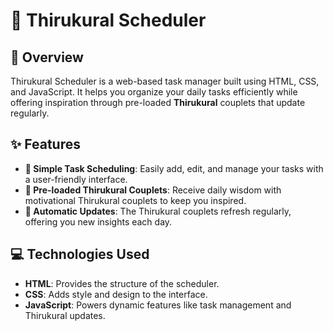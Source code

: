 # 📅 Thirukural Scheduler

## 🌟 Overview

Thirukural Scheduler is a web-based task manager built using HTML, CSS, and JavaScript. It helps you organize your daily tasks efficiently while offering inspiration through pre-loaded **Thirukural** couplets that update regularly.

## ✨ Features

- **📝 Simple Task Scheduling**: Easily add, edit, and manage your tasks with a user-friendly interface.
- **📜 Pre-loaded Thirukural Couplets**: Receive daily wisdom with motivational Thirukural couplets to keep you inspired.
- **🔄 Automatic Updates**: The Thirukural couplets refresh regularly, offering you new insights each day.

## 💻 Technologies Used

- **HTML**: Provides the structure of the scheduler.
- **CSS**: Adds style and design to the interface.
- **JavaScript**: Powers dynamic features like task management and Thirukural updates.

